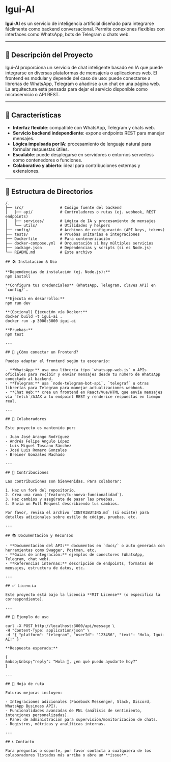 # Igui-AI

**Igui-AI** es un servicio de inteligencia artificial diseñado para integrarse fácilmente como backend conversacional. Permite conexiones flexibles con interfaces como WhatsApp, bots de Telegram o chats web.

---

## 📌 Descripción del Proyecto

Igui-AI proporciona un servicio de chat inteligente basado en IA que puede integrarse en diversas plataformas de mensajería o aplicaciones web. El frontend es modular y depende del caso de uso: puede conectarse a librerías de WhatsApp, Telegram o añadirse a un chat en una página web. La arquitectura está pensada para dejar el servicio disponible como microservicio o API REST.

---

## 🚀 Características

- **Interfaz flexible**: compatible con WhatsApp, Telegram y chats web.  
- **Servicio backend independiente**: expone endpoints REST para manejar mensajes.  
- **Lógica impulsada por IA**: procesamiento de lenguaje natural para formular respuestas útiles.  
- **Escalable**: puede desplegarse en servidores o entornos serverless como contenedores o funciones.  
- **Colaborativo y abierto**: ideal para contribuciones externas y extensiones.  

---

## 📁 Estructura de Directorios

```text
/.
├── src/                # Código fuente del backend
│   ├── api/            # Controladores o rutas (ej. webhook, REST endpoints)
│   ├── services/       # Lógica de IA y procesamiento de mensajes
│   └── utils/          # Utilidades y helpers
├── config/             # Archivos de configuración (API keys, tokens)
├── tests/              # Pruebas unitarias e integraciones
├── Dockerfile          # Para contenerización
├── docker-compose.yml  # Orquestación si hay múltiples servicios
├── package.json        # Dependencias y scripts (si es Node.js)
└── README.md           # Este archivo

## 🛠️ Instalación & Uso  

**Dependencias de instalación (ej. Node.js):**  
npm install  

**Configura tus credenciales** (WhatsApp, Telegram, claves API) en `config/`.  

**Ejecuta en desarrollo:**  
npm run dev  

**(Opcional) Ejecución vía Docker:**  
docker build -t igui-ai .  
docker run -p 3000:3000 igui-ai  

**Pruebas:**  
npm test  

---

## 🧠 ¿Cómo conectar un Frontend?  

Puedes adaptar el frontend según tu escenario:  

- **WhatsApp:** usa una librería tipo `whatsapp-web.js` o APIs oficiales para recibir y enviar mensajes desde tu número de WhatsApp conectado al backend.  
- **Telegram:** usa `node-telegram-bot-api`, `telegraf` u otras librerías para Telegram para manejar actualizaciones webhook.  
- **Chat Web:** crea un frontend en React/Vue/HTML que envíe mensajes vía `fetch`/AJAX a tu endpoint REST y renderice respuestas en tiempo real.  

---

## 👥 Colaboradores  

Este proyecto es mantenido por:  

- Juan José Arango Rodríguez  
- Andrés Felipe Angulo López  
- Luis Miguel Toscano Sánchez  
- José Luis Romero Gonzales  
- Breiner Gonzales Machado  

---

## 📝 Contribuciones  

Las contribuciones son bienvenidas. Para colaborar:  

1. Haz un fork del repositorio.  
2. Crea una rama (`feature/tu-nueva-funcionalidad`).  
3. Haz cambios y asegúrate de pasar las pruebas.  
4. Envía un Pull Request describiendo tus cambios.  

Por favor, revisa el archivo `CONTRIBUTING.md` (si existe) para detalles adicionales sobre estilo de código, pruebas, etc.  

---

## 📚 Documentación y Recursos  

- **Documentación del API:** documentos en `docs/` o auto generada con herramientas como Swagger, Postman, etc.  
- **Guías de integración:** ejemplos de conectores (WhatsApp, Telegram, chat web).  
- **Referencias internas:** descripción de endpoints, formatos de mensajes, estructura de datos, etc.  

---

## ✅ Licencia  

Este proyecto está bajo la licencia **MIT License** (o especifica la correspondiente).  

---

## 🧪 Ejemplo de uso  

curl -X POST http://localhost:3000/api/message \  
-H "Content-Type: application/json" \  
-d '{ "platform": "telegram", "userId": "123456", "text": "Hola, Igui-AI!" }'  

**Respuesta esperada:**  

{  
&nbsp;&nbsp;"reply": "Hola 👋, ¿en qué puedo ayudarte hoy?"  
}  

---

## 🎯 Hoja de ruta  

Futuras mejoras incluyen:  

- Integraciones adicionales (Facebook Messenger, Slack, Discord, WhatsApp Business API).  
- Funcionalidades avanzadas de PNL (análisis de sentimiento, intenciones personalizadas).  
- Panel de administración para supervisión/monitorización de chats.  
- Registros, métricas y analíticas internas.  

---

## 📞 Contacto  

Para preguntas o soporte, por favor contacta a cualquiera de los colaboradores listados más arriba o abre un **issue**.  
